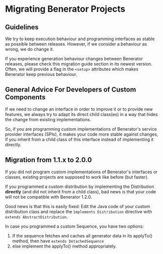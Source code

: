 # Migrating Benerator Projects


## Guidelines

We try to keep execution behaviour and programming interfaces as stable 
as possible between releases. However, if we consider a behaviour as 
wrong, we do change it. 

If you experience generation behaviour changes between Benerator releases, 
please check this migration guide section in its newest version. 
Often, we will provide a flag in the ```<setup>``` attributes which 
makes Benerator keep previous behaviour.


## General Advice For Developers of Custom Components 

If we need to change an interface in order to improve it or to provide 
new features, we always try to adapt its direct child class(es) in a way 
that hides the change from existing implementations.

So, if you are programming custom implementations of Benerator's 
service provider interfaces (SPIs), it makes your code more stable 
against changes, if you inherit from a child class of this interface 
instead of implementing it directly.


## Migration from 1.1.x to 2.0.0

If you did not program custom implementations of Benerator's interfaces 
or classes, existing projects are supposed to work like before (but faster).

If you programmed a custom distribution by implementing the Distribution 
**directly** (and did not inherit from a child class), bad news is that 
your code will not be compatible with Benerator 1.2.0.

Good news is that this is easily fixed: Edit the Java code of your 
custom distribution class and replace the ```ìmplements Distribution```
directive with ```extends AbstractDistribution```.

In case you programmed a custom Sequence, you have two options: 
1. If the sequence fetches and caches all generator data in its applyTo() method, then have ```extends DetachedSequence```
2. else implement the applyTo() method appropriately.